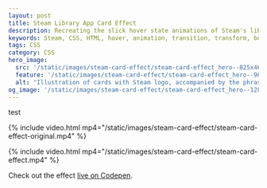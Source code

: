 ```yaml
---
layout: post
title: Steam Library App Card Effect
description: Recreating the slick hover state animations of Steam's library app portrait cards with CSS.
keywords: Steam, CSS, HTML, hover, animation, transition, transform, box-shadow, drop-shadow, card
tags: CSS
category: CSS
hero_image:
  src: '/static/images/steam-card-effect/steam-card-effect_hero--825x464.png'
  feature: '/static/images/steam-card-effect/steam-card-effect_hero--960x540.png'
  alt: "Illustration of cards with Steam logo, accompanied by the phrase 'Steam Card Effect'"
og_image: '/static/images/steam-card-effect/steam-card-effect_hero--1200x600.png'
---
```


test

{% include video.html
  mp4="/static/images/steam-card-effect/steam-card-effect-original.mp4"
%}

{% include video.html
  mp4="/static/images/steam-card-effect/steam-card-effect.mp4"
%}

Check out the effect [live on Codepen](https://codepen.io/Splode/pen/wvMPgdq).
